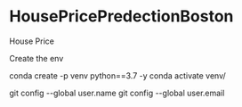 # HousePricePredectionBoston
House Price

Create the env 

conda create -p venv python==3.7 -y
conda activate venv/

git config --global user.name
git config --global user.email